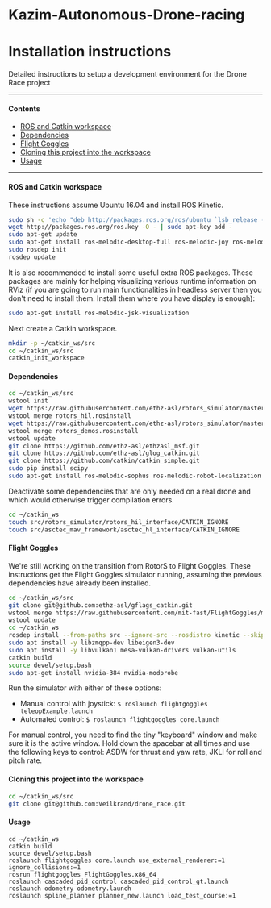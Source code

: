# Kazim-Autonomous-Drone-racing
# Installation instructions

Detailed instructions to setup a development environment for the Drone Race project

---

#### Contents

* [ROS and Catkin workspace](#ros-and-catkin-workspace)
* [Dependencies](#dependencies)
* [Flight Goggles](#flight-goggles)
* [Cloning this project into the workspace](#cloning-this-project-into-the-workspace)
* [Usage](#usage)

---

#### ROS and Catkin workspace

These instructions assume Ubuntu 16.04 and install ROS Kinetic.

```sh
sudo sh -c 'echo "deb http://packages.ros.org/ros/ubuntu `lsb_release -sc` main" > /etc/apt/sources.list.d/ros-latest.list'
wget http://packages.ros.org/ros.key -O - | sudo apt-key add -
sudo apt-get update
sudo apt-get install ros-melodic-desktop-full ros-melodic-joy ros-melodic-octomap-ros ros-melodic-mavlink python-wstool python-catkin-tools protobuf-compiler libgoogle-glog-dev ros-melodic-control-toolbox autoconf
sudo rosdep init
rosdep update
```


It is also recommended to install some useful extra ROS packages. These packages are mainly for helping visualizing various runtime information on RViz (if you are going to run main functionalities in headless server then you don't need to install them. Install them where you have display is enough): 
```sh
sudo apt-get install ros-melodic-jsk-visualization
```

Next create a Catkin workspace.

```sh
mkdir -p ~/catkin_ws/src
cd ~/catkin_ws/src
catkin_init_workspace
```

#### Dependencies

```sh
cd ~/catkin_ws/src
wstool init
wget https://raw.githubusercontent.com/ethz-asl/rotors_simulator/master/rotors_hil.rosinstall
wstool merge rotors_hil.rosinstall
wget https://raw.githubusercontent.com/ethz-asl/rotors_simulator/master/rotors_demos.rosinstall
wstool merge rotors_demos.rosinstall
wstool update
git clone https://github.com/ethz-asl/ethzasl_msf.git
git clone https://github.com/ethz-asl/glog_catkin.git
git clone https://github.com/catkin/catkin_simple.git
sudo pip install scipy
sudo apt-get install ros-melodic-sophus ros-melodic-robot-localization
```

Deactivate some dependencies that are only needed on a real drone and which would otherwise
trigger compilation errors.

```sh
cd ~/catkin_ws
touch src/rotors_simulator/rotors_hil_interface/CATKIN_IGNORE
touch src/asctec_mav_framework/asctec_hl_interface/CATKIN_IGNORE
```

#### Flight Goggles

We're still working on the transition from RotorS to Flight Goggles. These instructions get the
Flight Goggles simulator running, assuming the previous dependencies have already been installed.

```sh
cd ~/catkin_ws/src
git clone git@github.com:ethz-asl/gflags_catkin.git
wstool merge https://raw.githubusercontent.com/mit-fast/FlightGoggles/master/flightgoggles.rosinstall
wstool update
cd ~/catkin_ws
rosdep install --from-paths src --ignore-src --rosdistro kinetic --skip-keys="rotors_hil_interface asctec_hl_interface asctec_hl_firmware" -y
sudo apt install -y libzmqpp-dev libeigen3-dev
sudo apt install -y libvulkan1 mesa-vulkan-drivers vulkan-utils
catkin build
source devel/setup.bash
sudo apt-get install nvidia-384 nvidia-modprobe
```

Run the simulator with either of these options:

* Manual control with joystick: `$ roslaunch flightgoggles teleopExample.launch`
* Automated control: `$ roslaunch flightgoggles core.launch`

For manual control, you need to find the tiny "keyboard" window and make sure it is the active window.
Hold down the spacebar at all times and use the following keys to control: ASDW for thrust and yaw
rate, JKLI for roll and pitch rate.

#### Cloning this project into the workspace

```sh
cd ~/catkin_ws/src
git clone git@github.com:Veilkrand/drone_race.git
```

#### Usage

```shell
cd ~/catkin_ws
catkin build
source devel/setup.bash
roslaunch flightgoggles core.launch use_external_renderer:=1 ignore_collisions:=1
rosrun flightgoggles FlightGoggles.x86_64
roslaunch cascaded_pid_control cascaded_pid_control_gt.launch
roslaunch odometry odometry.launch
roslaunch spline_planner planner_new.launch load_test_course:=1
```

